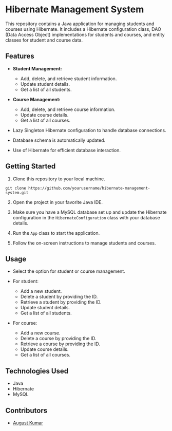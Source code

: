 # Hibernate Management System

This repository contains a Java application for managing students and courses using Hibernate. It includes a Hibernate configuration class, DAO (Data Access Object) implementations for students and courses, and entity classes for student and course data.

## Features

- **Student Management:**
  - Add, delete, and retrieve student information.
  - Update student details.
  - Get a list of all students.

- **Course Management:**
  - Add, delete, and retrieve course information.
  - Update course details.
  - Get a list of all courses.

- Lazy Singleton Hibernate configuration to handle database connections.
- Database schema is automatically updated.
- Use of Hibernate for efficient database interaction.

## Getting Started

1. Clone this repository to your local machine.

```shell
git clone https://github.com/yourusername/hibernate-management-system.git
```

2. Open the project in your favorite Java IDE.

3. Make sure you have a MySQL database set up and update the Hibernate configuration in the `HibernateConfiguration` class with your database details.

4. Run the `App` class to start the application.

5. Follow the on-screen instructions to manage students and courses.

## Usage

- Select the option for student or course management.
- For student:
  - Add a new student.
  - Delete a student by providing the ID.
  - Retrieve a student by providing the ID.
  - Update student details.
  - Get a list of all students.

- For course:
  - Add a new course.
  - Delete a course by providing the ID.
  - Retrieve a course by providing the ID.
  - Update course details.
  - Get a list of all courses.

## Technologies Used

- Java
- Hibernate
- MySQL

## Contributors

- [August Kumar](https://github.com/August2042)

 
